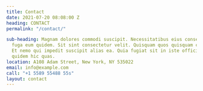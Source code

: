```yaml
---
title: Contact
date: 2021-07-20 08:08:00 Z
heading: CONTACT
permalink: "/contact/"

sub-heading: Magnam dolores commodi suscipit. Necessitatibus eius consequatur ex aliquid
  fuga eum quidem. Sit sint consectetur velit. Quisquam quos quisquam cupiditate.
  Et nemo qui impedit suscipit alias ea. Quia fugiat sit in iste officiis commodi
  quidem hic quas.
location: A108 Adam Street, New York, NY 535022
email: info@example.com
call: "+1 5589 55488 55s"
layout: contact
---
```


